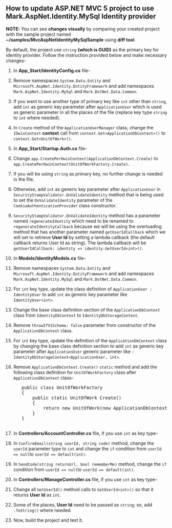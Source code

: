 ## How to update ASP.NET MVC 5 project to use Mark.AspNet.Identity.MySql Identity provider

**NOTE:** You can see **changes visually** by comparing your created project with the sample project named **~/samples/MvcAspNetIdentityMySqlSample** using **diff tool**.

By default, the project use `string` **(which is GUID)** as the primary key for identity provider. Follow the instruction provided below and make necessary changes-

1. In **App\_Start/IdentityConfig.cs** file-
  1. Remove namespaces `System.Data.Entity` and  `Microsoft.AspNet.Identity.EntityFramework` and add namespaces `Mark.AspNet.Identity.MySql` and `Mark.DotNet.Data.Common`.
  2. If you want to use another type of primary key like `int` other than `string`, add `int` as generic key parameter  after `ApplicationUser` which is used as generic parameter in all the places of the file (replace key type `string` to `int` where needed).
  3. In `Create` method of the `ApplicationUserManager` class, change the  `IOwinContext` **context** call from `context.Get<ApplicationDbContext>()` to `context.Get<UnitOfWork>()`.
2. In **App\_Start/Startup.Auth.cs** file-
  1. Change `app.CreatePerOwinContext(ApplicationDbContext.Create)` to `app.CreatePerOwinContext(UnitOfWorkFactory.Create)`.
  2. If you will be using `string` as primary key, no further change is needed in the file. 
  3. Otherwise, add `int` as generic key parameter  after `ApplicationUser` in `SecurityStampValidator.OnValidateIdentity` method that is being used to set the  `OnValidateIdentity` parameter of the `CookieAuthenticationProvider` class constructor.
  4. `SecurityStampValidator.OnValidateIdentity` method has a parameter named `regenerateIdentity` which need to be renamed to `regenerateIdentityCallback` because we will be using the overloading method that has another parameter named `getUserIdCallback` which we will set to retrieve **User Id** by setting a lambda callback (the default callback returns User Id as string). The lambda callback will be `getUserIdCallback: identity => identity.GetUserId<int>()`.
3. In **Models/IdentityModels.cs** file-
  1. Remove namespaces `System.Data.Entity` and  `Microsoft.AspNet.Identity.EntityFramework` and add namespaces `Mark.AspNet.Identity.MySql` and `Mark.DotNet.Data.Common`.
  2. For `int` key type, update the class definition of `ApplicationUser : IdentityUser` to add `int` as generic key parameter like  `IdentityUser<int>`.
  3. Change the base class definition section of the `ApplicationDbContext` class from `IdentityDbContext` to `IdentityDbStorageContext`.
  4. Remove `throwIfV1Schema: false` parameter from constructor of the `ApplicationDbContext` class.
  5. For `int` key type, update the definition of the `ApplicationDbContext` class by  changing the base class definition section to add `int` as generic key parameter after `ApplicationUser` generic parameter like `: IdentityDbStorageContext<ApplicationUser, int>`.
  6. Remove `ApplicationDbContext.Create()` `static` method and add the following class definition for `UnitOfWorkFactory` class after `ApplicationDbContext` class-
 
	    <pre>
	    public class UnitOfWorkFactory
	    {
	        public static UnitOfWork Create()
	        {
	            return new UnitOfWork(new ApplicationDbContext());
	        }
	    }
	    </pre> 
4. In **Controllers/AccountController.cs** file, if you use `int` as key type-
  1. In `ConfirmEmail(string userId, string code)` method, change the `userId` parameter type to `int` and change the `if` condition from `userId == null`to `userId == default(int)`.
  2. In `SendCode(string returnUrl, bool rememberMe)` method, change the `if` condition from `userId == null`to `userId == default(int)`.
5. In **Controllers/ManageController.cs** file, if you use `int` as key type-
  1. Change all `GetUserId()` method calls to `GetUserId<int>()` so that it returns **User Id** as `int`.
  2. Some of the places, **User Id** need to be passed as `string`; so, add `.ToString()` where needed.
6. Now, build the project and test it.
